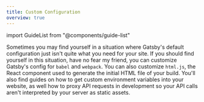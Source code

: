```yaml
---
title: Custom Configuration
overview: true
---
```


import GuideList from "@components/guide-list"

Sometimes you may find yourself in a situation where Gatsby's default configuration just isn't quite what you need for your site. If you should find yourself in this situation, have no fear my friend, you can customize Gatsby's config for `babel` and `webpack`. You can also customize `html.js`, the React component used to generate the initial HTML file of your build. You'll also find guides on how to get custom environment variables into your website, as well how to proxy API requests in development so your API calls aren't interpreted by your server as static assets.

<GuideList slug={props.slug} />
